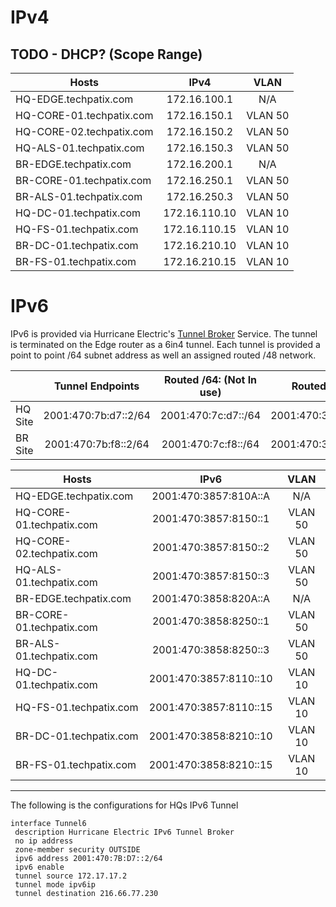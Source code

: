 # IPv4
## TODO - DHCP? (Scope Range)


| Hosts                     | IPv4          | VLAN     |
| ------------------------- |:-------------:| :-------:|
| HQ-EDGE.techpatix.com     | 172.16.100.1  | N/A      |
| HQ-CORE-01.techpatix.com  | 172.16.150.1  | VLAN 50  |
| HQ-CORE-02.techpatix.com  | 172.16.150.2  | VLAN 50  |
| HQ-ALS-01.techpatix.com   | 172.16.150.3  | VLAN 50  |
| BR-EDGE.techpatix.com     | 172.16.200.1  | N/A      |
| BR-CORE-01.techpatix.com  | 172.16.250.1  | VLAN 50  |
| BR-ALS-01.techpatix.com   | 172.16.250.3  | VLAN 50  |
| HQ-DC-01.techpatix.com    | 172.16.110.10 | VLAN 10  |
| HQ-FS-01.techpatix.com    | 172.16.110.15 | VLAN 10  |
| BR-DC-01.techpatix.com    | 172.16.210.10 | VLAN 10  |
| BR-FS-01.techpatix.com    | 172.16.210.15 | VLAN 10  |

# IPv6
IPv6 is provided via Hurricane Electric's [Tunnel Broker](https://tunnelbroker.net/) Service. The tunnel is terminated on the Edge router as a 6in4 tunnel. Each tunnel is provided a point to point /64 subnet address as well an assigned routed /48 network.

|          | Tunnel Endpoints     | Routed /64: (Not In use) | Routed /48:        |
| -------- |:--------------------:| :-----------------------:| :-----------------:|
| HQ Site  | 2001:470:7b:d7::2/64 | 2001:470:7c:d7::/64      | 2001:470:3857::/48 |
| BR Site  | 2001:470:7b:f8::2/64 | 2001:470:7c:f8::/64      | 2001:470:3858::/48 |


| Hosts                     | IPv6                   | VLAN     |
| ------------------------- |:----------------------:| :-------:|
| HQ-EDGE.techpatix.com     | 2001:470:3857:810A::A  | N/A      |
| HQ-CORE-01.techpatix.com  | 2001:470:3857:8150::1  | VLAN 50  |
| HQ-CORE-02.techpatix.com  | 2001:470:3857:8150::2  | VLAN 50  |
| HQ-ALS-01.techpatix.com   | 2001:470:3857:8150::3  | VLAN 50  |
| BR-EDGE.techpatix.com     | 2001:470:3858:820A::A  | N/A      |
| BR-CORE-01.techpatix.com  | 2001:470:3858:8250::1  | VLAN 50  |
| BR-ALS-01.techpatix.com   | 2001:470:3858:8250::3  | VLAN 50  |
| HQ-DC-01.techpatix.com    | 2001:470:3857:8110::10 | VLAN 10  |
| HQ-FS-01.techpatix.com    | 2001:470:3857:8110::15 | VLAN 10  |
| BR-DC-01.techpatix.com    | 2001:470:3858:8210::10 | VLAN 10  |
| BR-FS-01.techpatix.com    | 2001:470:3858:8210::15 | VLAN 10  |



---

The following is the configurations for HQs IPv6 Tunnel
```
interface Tunnel6
 description Hurricane Electric IPv6 Tunnel Broker
 no ip address
 zone-member security OUTSIDE
 ipv6 address 2001:470:7B:D7::2/64
 ipv6 enable
 tunnel source 172.17.17.2
 tunnel mode ipv6ip
 tunnel destination 216.66.77.230
```


